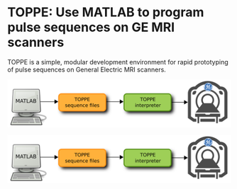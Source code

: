 # TOPPE: Use MATLAB to program pulse sequences on GE MRI scanners

TOPPE is a simple, modular development environment for rapid prototyping of pulse sequences on General Electric MRI scanners.

<IMG SRC="figs/workflow.png" ALT="TOPPE work flow" WIDTH=600 align="BOTTOM">

![My helpful screenshot](/figs/workflow.png)
